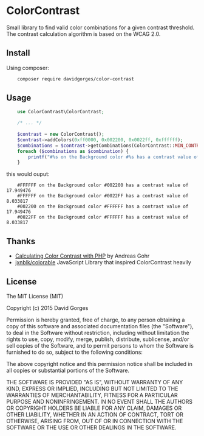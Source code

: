 # ColorContrast
Small library to find valid color combinations for a given contrast threshold. The contrast calculation algorithm is based on the WCAG 2.0.

## Install

Using composer:
````bash
    composer require davidgorges/color-contrast
````

## Usage
````php
    use ColorContrast\ColorContrast;

    /* ... */
    
    $contrast = new ColorContrast();
    $contrast->addColors(0xff0000, 0x002200, 0x0022ff, 0xffffff);
    $combinations = $contrast->getCombinations(ColorContrast::MIN_CONTRAST_AAA);
    foreach ($combinations as $combination) {
        printf("#%s on the Background color #%s has a contrast value of %f \n", $combination->getForeground(), $combination->getBackground(), $combination->getContrast());
    }
````

this would ouput:
````
    #FFFFFF on the Background color #002200 has a contrast value of 17.949476
    #FFFFFF on the Background color #0022FF has a contrast value of 8.033817
    #002200 on the Background color #FFFFFF has a contrast value of 17.949476
    #0022FF on the Background color #FFFFFF has a contrast value of 8.033817
````


## Thanks

* [Calculating Color Contrast with PHP](http://www.splitbrain.org/blog/2008-09/18-calculating_color_contrast_with_php) by Andreas Gohr
* [jxnblk/colorable](https://github.com/jxnblk/colorable) JavaScript Library that inspired ColorContrast heavily

## License
The MIT License (MIT)

Copyright (c) 2015 David Gorges

Permission is hereby granted, free of charge, to any person obtaining a copy
of this software and associated documentation files (the "Software"), to deal
in the Software without restriction, including without limitation the rights
to use, copy, modify, merge, publish, distribute, sublicense, and/or sell
copies of the Software, and to permit persons to whom the Software is
furnished to do so, subject to the following conditions:

The above copyright notice and this permission notice shall be included in
all copies or substantial portions of the Software.

THE SOFTWARE IS PROVIDED "AS IS", WITHOUT WARRANTY OF ANY KIND, EXPRESS OR
IMPLIED, INCLUDING BUT NOT LIMITED TO THE WARRANTIES OF MERCHANTABILITY,
FITNESS FOR A PARTICULAR PURPOSE AND NONINFRINGEMENT. IN NO EVENT SHALL THE
AUTHORS OR COPYRIGHT HOLDERS BE LIABLE FOR ANY CLAIM, DAMAGES OR OTHER
LIABILITY, WHETHER IN AN ACTION OF CONTRACT, TORT OR OTHERWISE, ARISING FROM,
OUT OF OR IN CONNECTION WITH THE SOFTWARE OR THE USE OR OTHER DEALINGS IN
THE SOFTWARE.
